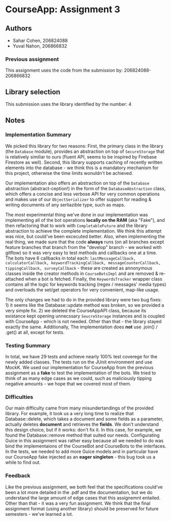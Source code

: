 # CourseApp: Assignment 3

## Authors
* Sahar Cohen, 206824088
* Yuval Nahon, 206866832

### Previous assignment
This assignment uses the code from the submission by: 206824088-206866832

## Library selection
This submission uses the library identified by the number: 4

## Notes

### Implementation Summary
We picked this library for two reasons: First, the primary class in the library (the `Database` module), provides an abstraction on top of `SecureStorage` that is relatively similiar to ours (fluent API, seems to be inspired by Firebase Firestore as well). Second, this library supports caching of recently written elements into the database - we think this is a mandatory mechanism for this project, otherwise the time limits wonuldn't be achieved.

Our implementation also offers an abstraction on top of the `Database` abstraction (abstract-ception!) in the form of the `DatabaseAbstraction` class, which offers a concise and less verbose API for very common operations and makes use of our `ObjectSerializer` to offer support for reading & writing documents of any serliazible type, such as maps.

The most experimental thing we've done in our implementation was implementing all of the bot operations **locally on the RAM** (aka "Fake"), and then refactoring that to work with `CompletableFuture` and the library abstraction to achieve the complete implementation. We think this attempt was nice, but could've been excecuted better. Also, when implementing the real thing, we made sure that the code **always** runs (on all branches except feature branches that branch from the "develop" branch - we worked with gitflow) so it was very easy to test methods and callbacks one at a time. The bots have 6 callbacks in total each: `lastMessageCallback, calculatorCallback, keywordTrackingCallback, messageCounterCallback, tippingCallback, surveyCallback` - these are created as annonymous classes inside the creator methods in `CourseBotsImpl` and are removed & re-attached when a bot is fetched. Finally, the `KeywordsTracker` wrapper class contains all the logic for keywords tracking (regex / messages' media types) and overloads the set/get operators for very convenient, map-like usage.

The only changes we had to do in the provided library were two bug fixes: 1) it seems like the Database::update method was broken, so we provided a very simple fix. 2) we deleted the CourseAppAPI class, because its existance kept opening unnecssary `SeucreStorage` instances and is coupled with CourseApp - which is not needed. Other than that - the library stayed exactly the same. Additionally, The implementation does **not** use .join() / .get() at all, except for tests.

### Testing Summary
In total, we have 29 tests and achieve nearly 100% test coverege for the newly added classes. The tests run on the JUnit environment and use MockK. We used our implementation for CourseApp from the previous assignment as a **fake** to test the implementation of the bots. We tried to think of as many edge cases as we could, such as maliciously tipping negative amounts - we hope that we covered most of them.

### Difficulties
Our main difficulty came from many misundertandings of the provided library. For example, it took us a very long time to realize that Database::delete, which takes a document and some fields as a parameter, actually deletes **document** and retrieves the **fields**. We don't understand this design choice, but if it works: don't fix it. In this case, for example, we found the Database::remove method that suited our needs. Configurating Guice in this assignment was rather easy because all we needed to do was bind the implementaions of the CourseBot and CourseBots to the interfaces. In the tests, we needed to add more Guice models and in particular have our CourseApp fake injected as an **eager singleton** - this bug took us a while to find out.

### Feedback
Like the previous assignment, we both feel that the specifications could've been a lot more detailed in the .pdf and the documentation, but we do understand the large amount of edge cases that this assignemnt entailed. Other than that - it was a very fun assignment. We think that the final assignment format (using another library) should be preserved for future semesters - we've learned a lot.
